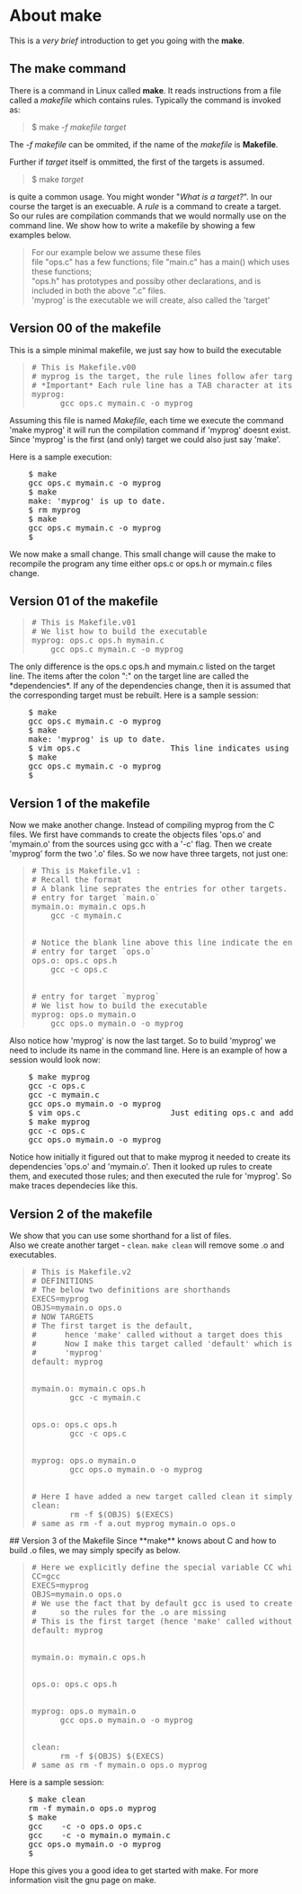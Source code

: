 # About make

This is a *very brief* introduction to get you going with the **make**.  

## The make command

There is a command in Linux called **make**.  It reads instructions from a file called a *makefile* which contains rules. Typically the command is invoked as:
   > $ make *-f  makefile*  *target* 

   The *-f makefile* can be ommited, if the name of the *makefile* is **Makefile**.
   
   Further if *target* itself is ommitted, the first of the targets is
   assumed.
   > $ make *target*     

   is quite a common usage. You might wonder "*What is a target?*". In our course the target is an execuable. A *rule*
   is a command to create a target. So our rules are compilation commands that we would normally use on the command line.
   We show how to write a makefile by showing a few examples below.
   > For our example below we assume these files  
   > file "ops.c" has a few functions; 
   > file "main.c" has a main() which uses these functions;  
   > "ops.h" has prototypes and possiby other declarations, and is included in both the above ".c" files.  
   > 'myprog' is the executable we will create, also called the 'target'

## Version 00 of the makefile
This is a simple minimal makefile, we just say how to build the executable
<blockquote>
<pre>
# This is Makefile.v00
# myprog is the target, the rule lines follow afer target line
# *Important* Each rule line has a TAB character at its begining
myprog:
      gcc ops.c mymain.c -o myprog
</pre>
</blockquote>

Assuming this file is named *Makefile*, each time we execute the command 
'make myprog' it will run the compilation command if 'myprog' doesnt exist. Since
'myprog' is the first (and only) target we could also just say 'make'.

Here is a sample execution:
<pre>
    $ make
    gcc ops.c mymain.c -o myprog
    $ make
    make: 'myprog' is up to date.
    $ rm myprog
    $ make
    gcc ops.c mymain.c -o myprog
    $
</pre>

We now make a small change. This small change will cause the make to recompile the program 
any time either ops.c or ops.h or mymain.c files change.

## Version 01 of the makefile
<blockquote>
<pre>
# This is Makefile.v01
# We list how to build the executable
myprog: ops.c ops.h mymain.c
    gcc ops.c mymain.c -o myprog
</pre>
</blockquote>
The only difference is the ops.c ops.h and mymain.c listed on the target line. The items after the colon ":" on the target line are called the *dependencies*. If any of the dependencies change, then it is assumed that the corresponding target must be rebuilt.
Here is a sample session:
<pre>
    $ make
    gcc ops.c mymain.c -o myprog
    $ make
    make: 'myprog' is up to date.
    $ vim ops.c                   This line indicates using vim and changing the file perhaps just some comments
    $ make
    gcc ops.c mymain.c -o myprog
    $
</pre>

## Version 1 of the makefile

Now we make another change. Instead of compiling myprog from the C files. We first have commands to create the objects files 'ops.o' and 'mymain.o' from the sources using gcc with a '-c' flag. Then we create 'myprog' form the two '.o' files. So we now have three targets, not just one:
<blockquote>
<pre>
# This is Makefile.v1 :
# Recall the format
# A blank line seprates the entries for other targets.
# entry for target `main.o`
mymain.o: mymain.c ops.h
    gcc -c mymain.c
<br>
# Notice the blank line above this line indicate the end of the previous targets rules  
# entry for target `ops.o`
ops.o: ops.c ops.h
    gcc -c ops.c
<br>
# entry for target `myprog`
# We list how to build the executable
myprog: ops.o mymain.o
    gcc ops.o mymain.o -o myprog
</pre>
</blockquote>
Also notice how 'myprog' is now the last target. So to build 'myprog' we need to include its name in the command line.
Here is an example of how a session would look now:
<pre>
    $ make myprog
    gcc -c ops.c
    gcc -c mymain.c
    gcc ops.o mymain.o -o myprog
    $ vim ops.c                   Just editing ops.c and adding comments, maybe
    $ make myprog
    gcc -c ops.c
    gcc ops.o mymain.o -o myprog
</pre>
Notice how initially it figured out that to make myprog it needed to create its dependencies 'ops.o' and 'mymain.o'. 
Then it looked up rules to create them, and executed those rules; and then executed the rule for 'myprog'. So make
traces dependecies like this.

## Version 2 of the makefile
We show that you can use some shorthand for a list of files.    
Also we create another target - `clean`. `make clean` will remove some .o and executables.  
<blockquote>
<pre>
# This is Makefile.v2
# DEFINITIONS
# The below two definitions are shorthands
EXECS=myprog
OBJS=mymain.o ops.o
# NOW TARGETS
# The first target is the default,
#      hence 'make' called without a target does this
#      Now I make this target called 'default' which is nothing but same as
#      'myprog'
default: myprog
<br>
mymain.o: mymain.c ops.h
        gcc -c mymain.c
<br>
ops.o: ops.c ops.h
        gcc -c ops.c
<br>
myprog: ops.o mymain.o
        gcc ops.o mymain.o -o myprog
<br>
# Here I have added a new target called clean it simply removes some files
clean:
        rm -f $(OBJS) $(EXECS)
# same as rm -f a.out myprog mymain.o ops.o
</pre>
</blockquote>
## Version 3 of the Makefile
Since **make** knows about C and how to build .o files, we may simply specify as below.  
<blockquote>
<pre>
# Here we explicitly define the special variable CC which will be used for compiling C files.
CC=gcc
EXECS=myprog
OBJS=mymain.o ops.o
# We use the fact that by default gcc is used to create .o file from .c file
#     so the rules for the .o are missing
# This is the first target (hence 'make' called without a target does this)
default: myprog
<br>
mymain.o: mymain.c ops.h
<br>
ops.o: ops.c ops.h
<br>
myprog: ops.o mymain.o
      gcc ops.o mymain.o -o myprog
<br>
clean:
  	  rm -f $(OBJS) $(EXECS)
# same as rm -f mymain.o ops.o myprog
</pre>
</blockquote>
Here is a sample session:
<pre>
    $ make clean
    rm -f mymain.o ops.o myprog 
    $ make
    gcc    -c -o ops.o ops.c
    gcc    -c -o mymain.o mymain.c
    gcc ops.o mymain.o -o myprog
    $
</pre>

Hope this gives you a good idea to get started with make. For more information visit the gnu page on make.
